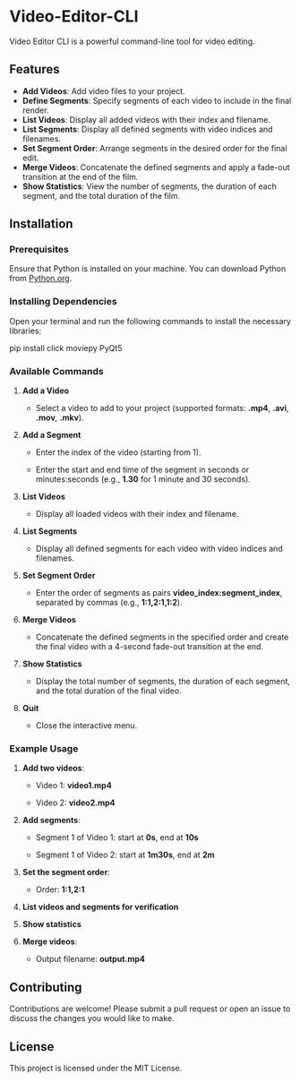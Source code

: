 # Video-Editor-CLI
Video Editor CLI is a powerful command-line tool for video editing. 

## Features

- **Add Videos**: Add video files to your project.
- **Define Segments**: Specify segments of each video to include in the final render.
- **List Videos**: Display all added videos with their index and filename.
- **List Segments**: Display all defined segments with video indices and filenames.
- **Set Segment Order**: Arrange segments in the desired order for the final edit.
- **Merge Videos**: Concatenate the defined segments and apply a fade-out transition at the end of the film.
- **Show Statistics**: View the number of segments, the duration of each segment, and the total duration of the film.

## Installation

### Prerequisites

Ensure that Python is installed on your machine. You can download Python from [Python.org](https://www.python.org/downloads/).

### Installing Dependencies

Open your terminal and run the following commands to install the necessary libraries:


pip install click moviepy PyQt5

### Available Commands

1.  **Add a Video**
    
    *   Select a video to add to your project (supported formats: **.mp4**, **.avi**, **.mov**, **.mkv**).
        
2.  **Add a Segment**
    
    *   Enter the index of the video (starting from 1).
        
    *   Enter the start and end time of the segment in seconds or minutes:seconds (e.g., **1.30** for 1 minute and 30 seconds).
        
3.  **List Videos**
    
    *   Display all loaded videos with their index and filename.
        
4.  **List Segments**
    
    *   Display all defined segments for each video with video indices and filenames.
        
5.  **Set Segment Order**
    
    *   Enter the order of segments as pairs **video\_index:segment\_index**, separated by commas (e.g., **1:1,2:1,1:2**).
        
6.  **Merge Videos**
    
    *   Concatenate the defined segments in the specified order and create the final video with a 4-second fade-out transition at the end.
        
7.  **Show Statistics**
    
    *   Display the total number of segments, the duration of each segment, and the total duration of the final video.
        
8.  **Quit**
    
    *   Close the interactive menu.
        

### Example Usage

1.  **Add two videos**:
    
    *   Video 1: **video1.mp4**
        
    *   Video 2: **video2.mp4**
        
2.  **Add segments**:
    
    *   Segment 1 of Video 1: start at **0s**, end at **10s**
        
    *   Segment 1 of Video 2: start at **1m30s**, end at **2m**
        
3.  **Set the segment order**:
    
    *   Order: **1:1,2:1**
        
4.  **List videos and segments for verification**
    
5.  **Show statistics**
    
6.  **Merge videos**:
    
    *   Output filename: **output.mp4**
        

Contributing
------------

Contributions are welcome! Please submit a pull request or open an issue to discuss the changes you would like to make.

License
-------

This project is licensed under the MIT License.
